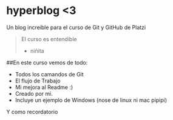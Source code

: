 # hyperblog <3 
Un blog increible para el curso de Git y GitHub de Platzi
> El curso es entendible 
> * niñita

##En este curso vemos de todo: 
* Todos los camandos de Git
* El flujo de Trabajo
* Mi mejora al Readme :) 
* Creado por mi.
* Incluye un ejemplo de Windows (nose de linux ni mac pipipi)

Y como recordatorio